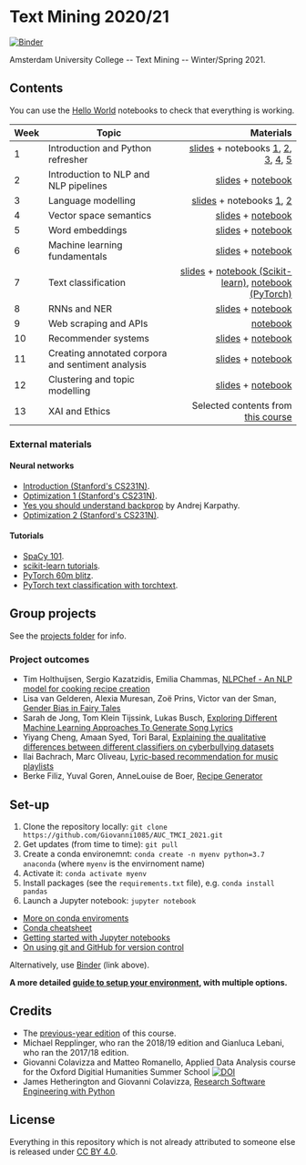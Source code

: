 # Text Mining 2020/21
[![Binder](https://mybinder.org/badge_logo.svg)](https://mybinder.org/v2/gh/Giovanni1085/AUC_TMCI_2021/main)

Amsterdam University College -- Text Mining -- Winter/Spring 2021.

## Contents

You can use the [Hello World](notebooks/0_HelloWorld.ipynb) notebooks to check that everything is working.

| Week         | Topic           | Materials  |
| ------------- |-------------| -----:|
| 1      | Introduction and Python refresher | <a href='https://docs.google.com/presentation/d/1nnQD0-YW6KMO46iSKRmzs2rT3Ji29GujRmErLg_n8YE/edit?usp=sharing'>slides</a> + notebooks <a href='notebooks/1_Fundamentals.ipynb'>1</a>, <a href='notebooks/1_MoreFundamentals.ipynb'>2</a>, <a href='notebooks/1_EvenMoreFundamentals.ipynb'>3</a>, <a href='notebooks/1_RegularExpressions.ipynb'>4</a>, <a href='notebooks/1_ScientificProgramming.ipynb'>5</a> |
| 2      | Introduction to NLP and NLP pipelines | <a href='https://docs.google.com/presentation/d/159wdX1hSmMZ3qi1VAE5KkxB_oltV5g83ljYSpgIZqX4/edit?usp=sharing'>slides</a> + <a href='notebooks/2_NLP_pipelines.ipynb'>notebook</a> |
| 3      | Language modelling  | <a href='slides/AUC_3_language_models.pdf'>slides</a> + notebooks <a href='notebooks/3_Distributions_in_text.ipynb'>1</a>, <a href='notebooks/3_WordNet.ipynb'>2</a> |
| 4      | Vector space semantics | <a href='slides/AUC_4_vectorSpaceSemantics.pdf'>slides</a> + <a href='notebooks/4_Vector_Semantics.ipynb'>notebook</a> |
| 5      | Word embeddings | <a href='slides/AUC_5_Word_Embeddings.pdf'>slides</a> + <a href='notebooks/5_WordEmbeddings.ipynb'>notebook</a> |
| 6      | Machine learning fundamentals  | <a href='slides/AUC_6_ML_revised.pdf'>slides</a> + <a href='notebooks/6_ML.ipynb'>notebook</a> |
| 7      | Text classification  | <a href='slides/AUC_7_text_classification.pdf'>slides</a> + <a href='notebooks/7_1_Classification.ipynb'>notebook (Scikit-learn)</a>, <a href='notebooks/7_2_PyTorch.ipynb'>notebook (PyTorch)</a> |
| 8      | RNNs and NER  | <a href='slides/AUC_8_RNNs.pdf'>slides</a> + <a href='notebooks/8_1_NER.ipynb'>notebook</a> |
| 9      | Web scraping and APIs  | <a href='notebooks/9_WebScraping_APIs.ipynb'>notebook</a> |
| 10      | Recommender systems  | <a href='slides/AUC_9_Recommender_Systems.pdf'>slides</a> + <a href='notebooks/10_Recommender_Systems.ipynb'>notebook</a> |
| 11      | Creating annotated corpora and sentiment analysis  | <a href='slides/AUC_10_Creating_annotated_corpora.pdf'>slides</a> + <a href='notebooks/11_Sentiment_Analysis.ipynb'>notebook</a> |
| 12      | Clustering and topic modelling  | <a href='slides/AUC_11_Clustering_TM.pdf'>slides</a> + <a href='notebooks/12_Clustering_TopicModelling.ipynb'>notebook</a> |
| 13      | XAI and Ethics  | Selected contents from [this course](https://github.com/Giovanni1085/UvA_AIforSociety_2021) |

### External materials

#### Neural networks

* [Introduction (Stanford's CS231N)](https://cs231n.github.io/neural-networks-1).
* [Optimization 1 (Stanford's CS231N)](https://cs231n.github.io/optimization-1/).
* [Yes you should understand backprop](https://medium.com/@karpathy/yes-you-should-understand-backprop-e2f06eab496b) by Andrej Karpathy.
* [Optimization 2 (Stanford's CS231N)](https://cs231n.github.io/optimization-2/).

#### Tutorials

* [SpaCy 101](https://spacy.io/usage/spacy-101).
* [scikit-learn tutorials](https://scikit-learn.org/stable/tutorial/index.html).
* [PyTorch 60m blitz](https://pytorch.org/tutorials/beginner/deep_learning_60min_blitz.html).
* [PyTorch text classification with torchtext](https://pytorch.org/tutorials/beginner/text_sentiment_ngrams_tutorial.html).

## Group projects

See the [projects folder](/projects) for info.

### Project outcomes

* Tim Holthuijsen, Sergio Kazatzidis, Emilia Chammas, [NLPChef - An NLP model for cooking recipe creation](https://github.com/timholthuijsen/NLPChef)
* Lisa van Gelderen, Alexia Muresan, Zoë Prins, Victor van der Sman, [Gender Bias in Fairy Tales](https://github.com/lisavangelderen/FairyTale)
* Sarah de Jong, Tom Klein Tijssink, Lukas Busch, [Exploring Different Machine Learning Approaches To Generate Song Lyrics](https://github.com/Brahex/text-mining-final-project)
* Yiyang Cheng, Amaan Syed, Tori Baral, [Explaining the qualitative differences between different classifiers on cyberbullying datasets](https://github.com/cyymbanzakongo/TextMiningYAT)
* Ilai Bachrach, Marc Oliveau, [Lyric-based recommendation for music playlists](https://github.com/MarcOliveau/ContentBased_RecommenderSystem)
* Berke Filiz, Yuval Goren, AnneLouise de Boer, [Recipe Generator](https://github.com/berkefiliz/text-mining-project/tree/Final_branch)

## Set-up

1. Clone the repository locally: `git clone https://github.com/Giovanni1085/AUC_TMCI_2021.git`
2. Get updates (from time to time): `git pull`
3. Create a conda environemnt: `conda create -n myenv python=3.7 anaconda` (where `myenv` is the envirnoment name)
4. Activate it: `conda activate myenv`
5. Install packages (see the `requirements.txt` file), e.g. `conda install pandas`
6. Launch a Jupyter notebook: `jupyter notebook`

* [More on conda enviroments](https://docs.conda.io/projects/conda/en/latest/user-guide/tasks/manage-environments.html)
* [Conda cheatsheet](https://docs.conda.io/projects/conda/en/4.6.0/_downloads/52a95608c49671267e40c689e0bc00ca/conda-cheatsheet.pdf)
* [Getting started with Jupyter notebooks](https://medium.com/codingthesmartway-com-blog/getting-started-with-jupyter-notebook-for-python-4e7082bd5d46)
* [On using git and GitHub for version control](https://alan-turing-institute.github.io/rsd-engineeringcourse/ch02git)

Alternatively, use [Binder](https://mybinder.org) (link above).

**A more detailed [guide to setup your environment](setup.md), with multiple options.**

## Credits

* The [previous-year edition](https://github.com/Giovanni1085/AUC_TMCI_2019) of this course.
* Michael Repplinger, who ran the 2018/19 edition and Gianluca Lebani, who ran the 2017/18 edition.
* Giovanni Colavizza and Matteo Romanello, Applied Data Analysis course for the Oxford Digitial Humanities Summer School [![DOI](https://zenodo.org/badge/DOI/10.5281/zenodo.3352830.svg)](https://doi.org/10.5281/zenodo.3352830)
* James Hetherington and Giovanni Colavizza, [Research Software Engineering with Python](https://alan-turing-institute.github.io/rsd-engineeringcourse/)

## License

Everything in this repository which is not already attributed to someone else is released under [CC BY 4.0](https://creativecommons.org/licenses/by/4.0/). 

